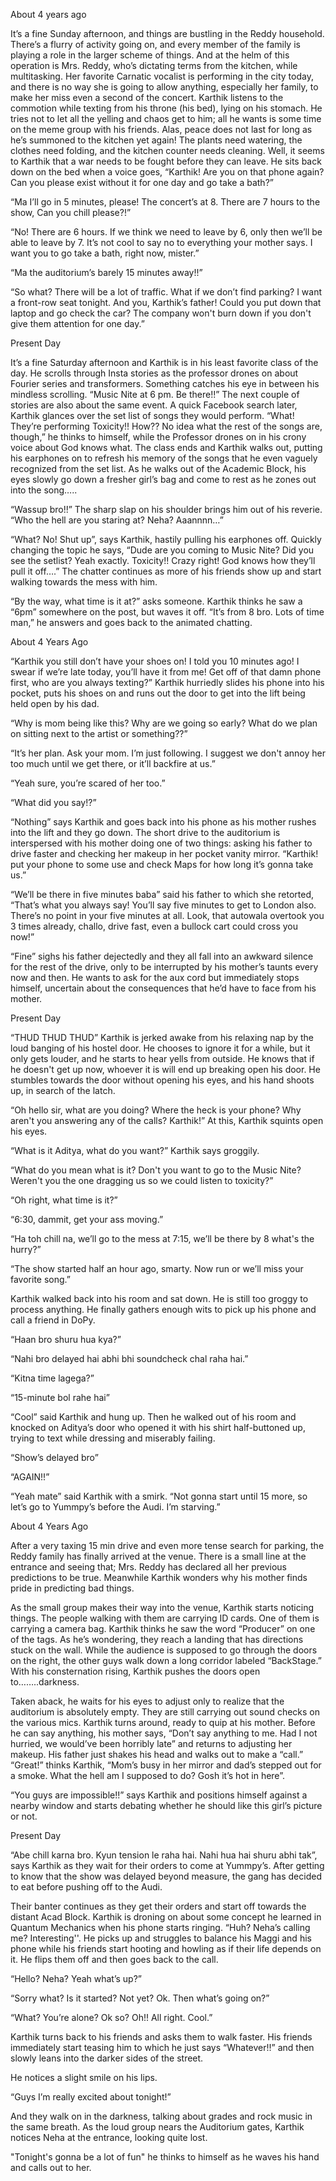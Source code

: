 
About 4 years ago


It’s a fine Sunday afternoon, and things are bustling in the Reddy household. There’s a flurry of activity going on, and every member of the family is playing a role in the larger scheme of things. And at the helm of this operation is Mrs. Reddy, who’s dictating terms from the kitchen, while multitasking. Her favorite Carnatic vocalist is performing in the city today, and there is no way she is going to allow anything, especially her family, to make her miss even a second of the concert. Karthik listens to the commotion while texting from his throne (his bed), lying on his stomach. He tries not to let all the yelling and chaos get to him; all he wants is some time on the meme group with his friends. Alas, peace does not last for long as he’s summoned to the kitchen yet again! The plants need watering, the clothes need folding, and the kitchen counter needs cleaning. Well, it seems to Karthik that a war needs to be fought before they can leave. He sits back down on the bed when a voice goes, “Karthik! Are you on that phone again? Can you please exist without it for one day and go take a bath?”&nbsp;


“Ma I’ll go in 5 minutes, please! The concert’s at 8. There are 7 hours to the show, Can you chill please?!”&nbsp;


“No! There are 6 hours. If we think we need to leave by 6, only then we’ll be able to leave by 7. It’s not cool to say no to everything your mother says. I want you to go take a bath, right now, mister.”&nbsp;


“Ma the auditorium’s barely 15 minutes away!!”&nbsp;


“So what? There will be a lot of traffic. What if we don’t find parking? I want a front-row seat tonight. And you, Karthik’s father! Could you put down that laptop and go check the car? The company won't burn down if you don't give them attention for one day.”


Present Day


It’s a fine Saturday afternoon and Karthik is in his least favorite class of the day. He scrolls through Insta stories as the professor drones on about Fourier series and transformers. Something catches his eye in between his mindless scrolling. “Music Nite at 6 pm. Be there!!” The next couple of stories are also about the same event. A quick Facebook search later, Karthik glances over the set list of songs they would perform. “What! They’re performing Toxicity!! How?? No idea what the rest of the songs are, though,” he thinks to himself, while the Professor drones on in his crony voice about God knows what. The class ends and Karthik walks out, putting his earphones on to refresh his memory of the songs that he even vaguely recognized from the set list. As he walks out of the Academic Block, his eyes slowly go down a fresher girl’s bag and come to rest as he zones out into the song…..


“Wassup bro!!” The sharp slap on his shoulder brings him out of his reverie. “Who the hell are you staring at? Neha? Aaannnn…”&nbsp;


“What? No! Shut up”, says Karthik, hastily pulling his earphones off. Quickly changing the topic he says, “Dude are you coming to Music Nite? Did you see the setlist? Yeah exactly. Toxicity!! Crazy right! God knows how they’ll pull it off….” The chatter continues as more of his friends show up and start walking towards the mess with him.


“By the way, what time is it at?” asks someone. Karthik thinks he saw a “6pm” somewhere on the post, but waves it off. “It’s from 8 bro. Lots of time man,” he answers and goes back to the animated chatting.&nbsp;


About 4 Years Ago


“Karthik you still don’t have your shoes on! I told you 10 minutes ago! I swear if we’re late today, you’ll have it from me! Get off of that damn phone first, who are you always texting?” Karthik hurriedly slides his phone into his pocket, puts his shoes on and runs out the door to get into the lift being held open by his dad.&nbsp;


“Why is mom being like this? Why are we going so early? What do we plan on sitting next to the artist or something??”&nbsp;


“It’s her plan. Ask your mom. I’m just following. I suggest we don't annoy her too much until we get there, or it’ll backfire at us.”


“Yeah sure, you’re scared of her too.”&nbsp;


“What did you say!?”


“Nothing” says Karthik and goes back into his phone as his mother rushes into the lift and they go down. The short drive to the auditorium is interspersed with his mother doing one of two things: asking his father to drive faster and checking her makeup in her pocket vanity mirror. “Karthik! put your phone to some use and check Maps for how long it’s gonna take us.”&nbsp;


“We’ll be there in five minutes baba” said his father to which she retorted, “That’s what you always say! You’ll say five minutes to get to London also. There’s no point in your five minutes at all. Look, that autowala overtook you 3 times already, challo, drive fast, even a bullock cart could cross you now!”&nbsp;


“Fine” sighs his father dejectedly and they all fall into an awkward silence for the rest of the drive, only to be interrupted by his mother’s taunts every now and then. He wants to ask for the aux cord but immediately stops himself, uncertain about the consequences that he’d have to face from his mother.


Present Day


“THUD THUD THUD” Karthik is jerked awake from his relaxing nap by the loud banging of his hostel door. He chooses to ignore it for a while, but it only gets louder, and he starts to hear yells from outside. He knows that if he doesn't get up now, whoever it is will end up breaking open his door. He stumbles towards the door without opening his eyes, and his hand shoots up, in search of the latch.


“Oh hello sir, what are you doing? Where the heck is your phone? Why aren't you answering any of the calls? Karthik!” At this, Karthik squints open his eyes.


“What is it Aditya, what do you want?” Karthik says groggily.


“What do you mean what is it? Don't you want to go to the Music Nite? Weren't you the one dragging us so we could listen to toxicity?”


“Oh right, what time is it?”


“6:30, dammit, get your ass moving.”


“Ha toh chill na, we’ll go to the mess at 7:15, we’ll be there by 8 what's the hurry?”


“The show started half an hour ago, smarty. Now run or we’ll miss your favorite song.”


Karthik walked back into his room and sat down. He is still too groggy to process anything. He finally gathers enough wits to pick up his phone and call a friend in DoPy.


“Haan bro shuru hua kya?”


“Nahi bro delayed hai abhi bhi soundcheck chal raha hai.”


“Kitna time lagega?”


“15-minute bol rahe hai”


“Cool” said Karthik and hung up. Then he walked out of his room and knocked on Aditya’s door who opened it with his shirt half-buttoned up, trying to text while dressing and miserably failing.&nbsp;


“Show’s delayed bro”


“AGAIN!!”


“Yeah mate” said Karthik with a smirk. “Not gonna start until 15 more, so let’s go to Yummpy’s before the Audi. I’m starving.”&nbsp;


About 4 Years Ago


After a very taxing 15 min drive and even more tense search for parking, the Reddy family has finally arrived at the venue. There is a small line at the entrance and seeing that; Mrs. Reddy has declared all her previous predictions to be true. Meanwhile Karthik wonders why his mother finds pride in predicting bad things.&nbsp;


As the small group makes their way into the venue, Karthik starts noticing things. The people walking with them are carrying ID cards. One of them is carrying a camera bag. Karthik thinks he saw the word “Producer” on one of the tags. As he’s wondering, they reach a landing that has directions stuck on the wall. While the audience is supposed to go through the doors on the right, the other guys walk down a long corridor labeled “BackStage.” With his consternation rising, Karthik pushes the doors open to……..darkness.&nbsp;&nbsp;


Taken aback, he waits for his eyes to adjust only to realize that the auditorium is absolutely empty. They are still carrying out sound checks on the various mics. Karthik turns around, ready to quip at his mother. Before he can say anything, his mother says, “Don’t say anything to me. Had I not hurried, we would’ve been horribly late” and returns to adjusting her makeup. His father just shakes his head and walks out to make a “call.” “Great!” thinks Karthik, “Mom’s busy in her mirror and dad’s stepped out for a smoke. What the hell am I supposed to do? Gosh it’s hot in here”.&nbsp;


“You guys are impossible!!” says Karthik and positions himself against a nearby window and starts debating whether he should like this girl’s picture or not.


Present Day


“Abe chill karna bro. Kyun tension le raha hai. Nahi hua hai shuru abhi tak”, says Karthik as they wait for their orders to come at Yummpy’s. After getting to know that the show was delayed beyond measure, the gang has decided to eat before pushing off to the Audi.&nbsp;


Their banter continues as they get their orders and start off towards the distant Acad Block. Karthik is droning on about some concept he learned in Quantum Mechanics when his phone starts ringing. “Huh? Neha’s calling me? Interesting''. He picks up and struggles to balance his Maggi and his phone while his friends start hooting and howling as if their life depends on it. He flips them off and then goes back to the call.


“Hello? Neha? Yeah what’s up?”


“Sorry what? Is it started? Not yet? Ok. Then what’s going on?”


“What? You’re alone? Ok so? Oh!! All right. Cool.”


Karthik turns back to his friends and asks them to walk faster. His friends immediately start teasing him to which he just says “Whatever!!” and then slowly leans into the darker sides of the street.


He notices a slight smile on his lips.


“Guys I’m really excited about tonight!”


And they walk on in the darkness, talking about grades and rock music in the same breath. As the loud group nears the Auditorium gates, Karthik notices Neha at the entrance, looking quite lost.


"Tonight's gonna be a lot of fun" he thinks to himself as he waves his hand and calls out to her.


